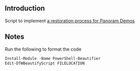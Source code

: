 ## Introduction

Script to implement [a restoration process for Panoram Demos](https://panoramdigital.atlassian.net/jira/software/c/projects/DVOP/issues/DVOP-122)

## Notes

Run the following to format the code
```powershell
Install-Module -Name PowerShell-Beautifier
Edit-DTWBeautifyScript FILELOCATION

